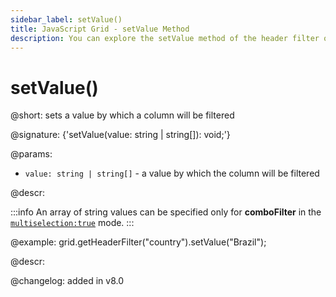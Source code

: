 ```yaml
---
sidebar_label: setValue()
title: JavaScript Grid - setValue Method 
description: You can explore the setValue method of the header filter of Grid in the documentation of the DHTMLX JavaScript UI library. Browse developer guides and API reference, try out code examples and live demos, and download a free 30-day evaluation version of DHTMLX Suite.
---
```


# setValue()

@short: sets a value by which a column will be filtered

@signature: {'setValue(value: string | string[]): void;'}

@params:
- `value: string | string[]` - a value by which the column will be filtered

@descr:

:::info
An array of string values can be specified only for **comboFilter** in the [`multiselection:true`](grid/configuration.md#headerfooter-filters) mode.
:::

@example:
grid.getHeaderFilter("country").setValue("Brazil");

@descr:

@changelog:
added in v8.0